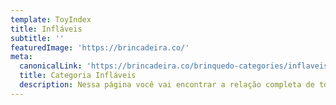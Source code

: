 ```yaml
---
template: ToyIndex
title: Infláveis
subtitle: ''
featuredImage: 'https://brincadeira.co/'
meta:
  canonicalLink: 'https://brincadeira.co/brinquedo-categories/inflaveis/'
  title: Categoria Infláveis
  description: Nessa página você vai encontrar a relação completa de todos os brinquedos infláveis da Brincadeira de Criança
---
```


